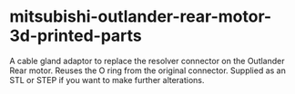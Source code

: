 # mitsubishi-outlander-rear-motor-3d-printed-parts
A cable gland adaptor to replace the resolver connector on the Outlander Rear motor. Reuses the O ring from the original connector.
Supplied as an STL or STEP if you want to make further alterations.
